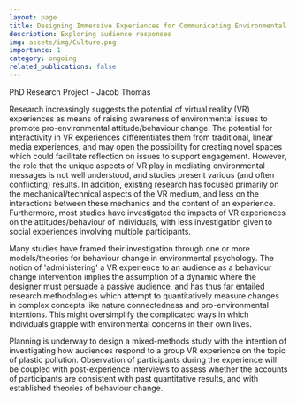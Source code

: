 ```yaml
---
layout: page
title: Designing Immersive Experiences for Communicating Environmental Issues
description: Exploring audience responses
img: assets/img/Culture.png
importance: 1
category: ongoing
related_publications: false
---
```


PhD Research Project - Jacob Thomas

Research increasingly suggests the potential of virtual reality (VR) experiences as means of raising awareness of environmental issues to promote pro-environmental attitude/behaviour change. The potential for interactivity in VR experiences differentiates them from traditional, linear media experiences, and may open the possibility for creating novel spaces which could facilitate reflection on issues to support engagement. However, the role that the unique aspects of VR play in mediating environmental messages is not well understood, and studies present various (and often conflicting) results. In addition, existing research has focused primarily on the mechanical/technical aspects of the VR medium, and less on the interactions between these mechanics and the content of an experience. Furthermore, most studies have investigated the impacts of VR experiences on the attitudes/behaviour of individuals, with less investigation given to social experiences involving multiple participants.

Many studies have framed their investigation through one or more models/theories for behaviour change in environmental psychology. The notion of 'administering' a VR experience to an audience as a behaviour change intervention implies the assumption of a dynamic where the designer must persuade a passive audience, and has thus far entailed research methodologies which attempt to quantitatively measure changes in complex concepts like nature connectedness and pro-environmental intentions. This might oversimplify the complicated ways in which individuals grapple with environmental concerns in their own lives.

Planning is underway to design a mixed-methods study with the intention of investigating how audiences respond to a group VR experience on the topic of plastic pollution. Observation of participants during the experience will be coupled with post-experience interviews to assess whether the accounts of participants are consistent with past quantitative results, and with established theories of behaviour change.
